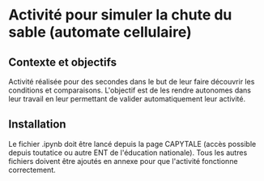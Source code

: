 # Activité pour simuler la chute du sable (automate cellulaire)

## Contexte et objectifs
Activité réalisée pour des secondes dans le but de leur faire découvrir les conditions et comparaisons. L'objectif est de les rendre autonomes dans leur travail en leur permettant de valider automatiquement leur activité.


## Installation
Le fichier .ipynb doit être lancé depuis la page CAPYTALE (accès possible depuis toutatice ou autre ENT de l'éducation nationale). Tous les autres fichiers doivent être ajoutés en annexe pour que l'activité fonctionne correctement.

